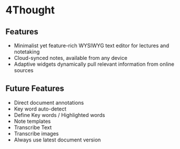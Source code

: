# 4Thought

## Features

-   Minimalist yet feature-rich WYSIWYG text editor for lectures and notetaking
-   Cloud-synced notes, available from any device
-   Adaptive widgets dynamically pull relevant information from online sources

## Future Features

-   Direct document annotations
-   Key word auto-detect
-   Define Key words / Highlighted words
-   Note templates
-   Transcribe Text
-   Transcribe images
-   Always use latest document version

